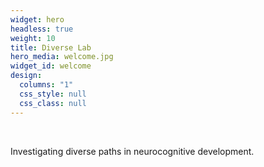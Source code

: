 ```yaml
---
widget: hero
headless: true
weight: 10
title: Diverse Lab
hero_media: welcome.jpg
widget_id: welcome
design:
  columns: "1"
  css_style: null
  css_class: null
---
```

<br>

Investigating diverse paths in neurocognitive development.